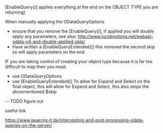 
[EnableQuery()] applies everything at the end on the OBJECT TYPE you are returning]

When manually applying the ODataQueryOptions 
- ensure that you remove the [EnableQuery()], if applied you will double apply any parameters, see also: http://www.lucidmotions.net/webapi-odata-v4-and-double-applied-skip/
- Have written a [EnableQueryExtended()] this removed the second skip so will apply parameters on the end


IF you are taking control of creating your object type because it is far too difficult to map then you must:
 - use ODataQueryOptions<objectype> 
 - use [EnableQueryExtended()] To allow for Expand and Select on the final object, this will allow for Expand and Select, this also stops the aforementioned $skip
 
 -- TODO figure out






useful link

https://www.jauernig-it.de/intercepting-and-post-processing-odata-queries-on-the-server/